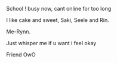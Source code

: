 School ! busy now, cant online for too long

I like cake and sweet, Saki, Seele and Rin.

Me-Rynn.

Just whisper me if u want i feel okay

Friend OwO
